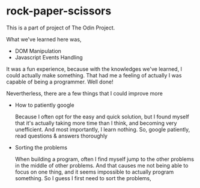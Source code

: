 # rock-paper-scissors

This is a part of project of The Odin Project.

What we've learned here was,
* DOM Manipulation
* Javascript Events Handling

It was a fun experience, because with the knowledges we've learned,
I could actually make something.
That had me a feeling of actually I was capable of being a programmer.
Well done!

Nevertherless, there are a few things that I could improve more
* How to patiently google

   Because I often opt for the easy and quick solution, but I found myself that
    it's actually taking more time than I think, and becoming very unefficient.
    And most importantly, I learn nothing. So, google patiently, read questions & answers thoroughly

* Sorting the problems

    When building a program, often I find myself jump to the other problems in the middle
of other problems. And that causes me not being able to focus on one thing, and it seems
impossible to actually program something. So I guess I first need to sort the problems,

